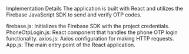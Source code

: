 Implementation Details
The application is built with React and utilizes the Firebase JavaScript SDK to send and verify OTP codes.

firebase.js: Initializes the Firebase SDK with the project credentials.
PhoneOtpLogin.js: React component that handles the phone OTP login functionality.
axios.js: Axios configuration for making HTTP requests.
App.js: The main entry point of the React application.

